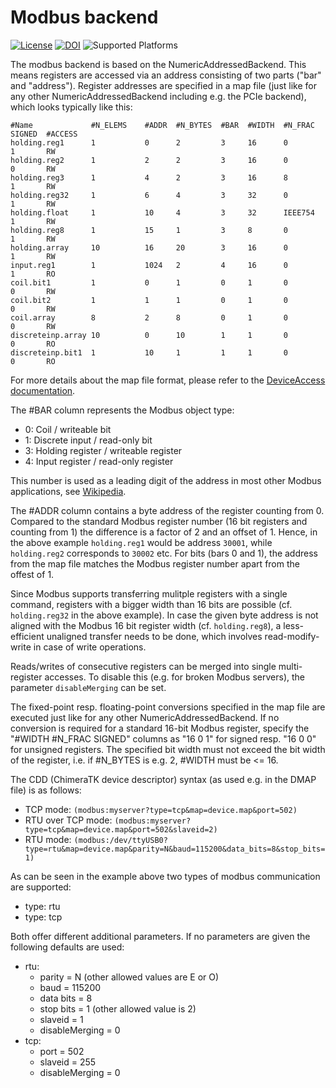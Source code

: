 # Modbus backend

[![License](https://img.shields.io/badge/license-LGPLv3-blue.svg)](https://www.gnu.org/licenses/lgpl-3.0.html)
[![DOI](https://rodare.hzdr.de/badge/DOI/10.14278/rodare.3263.svg)](https://doi.org/10.14278/rodare.3263)
![Supported Platforms][api-platforms]

[api-platforms]: https://img.shields.io/badge/platforms-linux%20-blue.svg "Supported Platforms"

The modbus backend is based on the NumericAddressedBackend. This means registers are accessed via an address consisting of two parts ("bar" and "address"). Register addresses are specified in a map file (just like for any other NumericAddressedBackend including e.g. the PCIe backend), which looks typically like this:

    #Name             #N_ELEMS    #ADDR  #N_BYTES  #BAR  #WIDTH  #N_FRAC  SIGNED  #ACCESS
    holding.reg1      1           0      2         3     16      0        1       RW
    holding.reg2      1           2      2         3     16      0        0       RW
    holding.reg3      1           4      2         3     16      8        1       RW
    holding.reg32     1           6      4         3     32      0        1       RW
    holding.float     1           10     4         3     32      IEEE754  1       RW
    holding.reg8      1           15     1         3     8       0        1       RW
    holding.array     10          16     20        3     16      0        1       RW
    input.reg1        1           1024   2         4     16      0        1       RO
    coil.bit1         1           0      1         0     1       0        0       RW
    coil.bit2         1           1      1         0     1       0        0       RW
    coil.array        8           2      8         0     1       0        0       RW
    discreteinp.array 10          0      10        1     1       0        0       RO
    discreteinp.bit1  1           10     1         1     1       0        0       RO

For more details about the map file format, please refer to the [DeviceAccess documentation](https://chimeratk.github.io/DeviceAccess/).

The #BAR column represents the Modbus object type:
- 0: Coil / writeable bit
- 1: Discrete input / read-only bit
- 3: Holding register / writeable register
- 4: Input register / read-only register

This number is used as a leading digit of the address in most other Modbus applications, see [Wikipedia](https://en.wikipedia.org/wiki/Modbus#Coil,_discrete_input,_input_register,_holding_register_numbers_and_addresses).

The #ADDR column contains a byte address of the register counting from 0. Compared to the standard Modbus register number (16 bit registers and counting from 1) the difference is a factor of 2 and an offset of 1. Hence, in the above example `holding.reg1` would be address `30001`, while `holding.reg2` corresponds to `30002` etc. For bits (bars 0 and 1), the address from the map file matches the Modbus register number apart from the offest of 1.

Since Modbus supports transferring mulitple registers with a single command, registers with a bigger width than 16 bits are possible (cf. `holding.reg32` in the above example). In case the given byte address is not aligned with the Modbus 16 bit register width (cf. `holding.reg8`), a less-efficient unaligned transfer needs to be done, which involves read-modify-write in case of write operations.

Reads/writes of consecutive registers can be merged into single multi-register accesses. To disable this (e.g. for broken Modbus servers), the parameter `disableMerging` can be set.

The fixed-point resp. floating-point conversions specified in the map file are executed just like for any other NumericAddressedBackend. If no conversion is required for a standard 16-bit Modbus register, specify the "#WIDTH  #N_FRAC  SIGNED" columns as "16 0 1" for signed resp. "16 0 0" for unsigned registers. The specified bit width must not exceed the bit width of the register, i.e. if #N_BYTES is e.g. 2, #WIDTH must be <= 16.

The CDD (ChimeraTK device descriptor) syntax (as used e.g. in the DMAP file) is as follows:

* TCP mode: `(modbus:myserver?type=tcp&map=device.map&port=502)`
* RTU over TCP mode: `(modbus:myserver?type=tcp&map=device.map&port=502&slaveid=2)`
* RTU mode: `(modbus:/dev/ttyUSB0?type=rtu&map=device.map&parity=N&baud=115200&data_bits=8&stop_bits=1)`

As can be seen in the example above two types of modbus communication are supported:
 - type: rtu
 - type: tcp
 
Both offer different additional parameters. If no parameters are given the following defaults are used:

* rtu: 
    * parity = N (other allowed values are E or O)
    * baud = 115200
    * data bits = 8
    * stop bits = 1 (other allowed value is 2)
    * slaveid = 1
    * disableMerging = 0
* tcp: 
    * port = 502
    * slaveid = 255
    * disableMerging = 0
